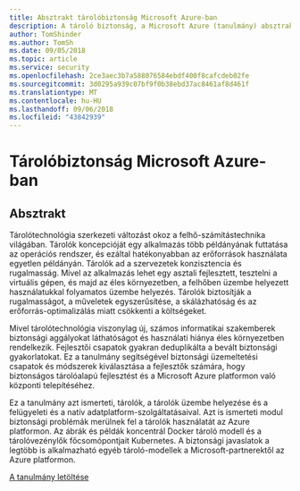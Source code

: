 ```yaml
---
title: Absztrakt tárolóbiztonság Microsoft Azure-ban
description: A tároló biztonság, a Microsoft Azure (tanulmány) absztrakt.
author: TomShinder
ms.author: TomSh
ms.date: 09/05/2018
ms.topic: article
ms.service: security
ms.openlocfilehash: 2ce3aec3b7a588076584ebdf400f8cafcdeb02fe
ms.sourcegitcommit: 3d0295a939c07bf9f0b38ebd37ac8461af8d461f
ms.translationtype: MT
ms.contentlocale: hu-HU
ms.lasthandoff: 09/06/2018
ms.locfileid: "43842939"
---
```

# <a name="container-security-in-microsoft-azure"></a>Tárolóbiztonság Microsoft Azure-ban
## <a name="abstract"></a>Absztrakt

Tárolótechnológia szerkezeti változást okoz a felhő-számítástechnika világában. Tárolók koncepcióját egy alkalmazás több példányának futtatása az operációs rendszer, és ezáltal hatékonyabban az erőforrások használata egyetlen példányán. Tárolók ad a szervezetek konzisztencia és rugalmasság. Mivel az alkalmazás lehet egy asztali fejlesztett, tesztelni a virtuális gépen, és majd az éles környezetben, a felhőben üzembe helyezett használatukkal folyamatos üzembe helyezés. Tárolók biztosítják a rugalmasságot, a műveletek egyszerűsítése, a skálázhatóság és az erőforrás-optimalizálás miatt csökkenti a költségeket.

Mivel tárolótechnológia viszonylag új, számos informatikai szakemberek biztonsági aggályokat láthatóságot és használati hiánya éles környezetben rendelkezik. Fejlesztői csapatok gyakran deduplikálta a bevált biztonsági gyakorlatokat. Ez a tanulmány segítségével biztonsági üzemeltetési csapatok és módszerek kiválasztása a fejlesztők számára, hogy biztonságos tárolóalapú fejlesztést és a Microsoft Azure platformon való központi telepítéséhez.

Ez a tanulmány azt ismerteti, tárolók, a tárolók üzembe helyezése és a felügyeleti és a natív adatplatform-szolgáltatásaival. Azt is ismerteti modul biztonsági problémák merülnek fel a tárolók használatát az Azure platformon. Az ábrák és példák koncentrál Docker tároló modell és a tárolóvezénylők főcsomópontjait Kubernetes. A biztonsági javaslatok a legtöbb is alkalmazható egyéb tároló-modellek a Microsoft-partnerektől az Azure platformon.

[A tanulmány letöltése](https://azure.microsoft.com/mediahandler/files/resourcefiles/container-security-in-microsoft-azure/Open%20Container%20Security%20in%20Microsoft%20Azure.pdf)